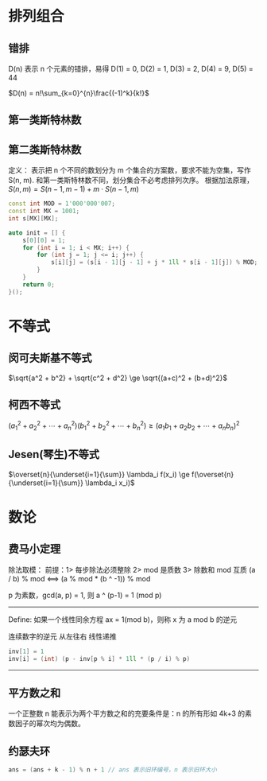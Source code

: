 # 排列组合

## 错排

D(n) 表示 n 个元素的错排，易得 D(1) = 0, D(2) = 1, D(3) = 2, D(4) = 9, D(5) = 44

$D(n) = n!\sum_{k=0}^{n}\frac{(-1)^k}{k!}$


## 第一类斯特林数




## 第二类斯特林数

定义： 表示把 n 个不同的数划分为 m 个集合的方案数，要求不能为空集，写作 S(n, m).
和第一类斯特林数不同，划分集合不必考虑排列次序。
根据加法原理，$S(n, m) = S(n-1, m-1) + m \cdot S(n-1, m)$

```cpp []
const int MOD = 1'000'000'007;
const int MX = 1001;
int s[MX][MX];

auto init = [] {
    s[0][0] = 1;
    for (int i = 1; i < MX; i++) {
        for (int j = 1; j <= i; j++) {
            s[i][j] = (s[i - 1][j - 1] + j * 1ll * s[i - 1][j]) % MOD;
        }
    }
    return 0;
}();
```




# 不等式

## 闵可夫斯基不等式

$\sqrt{a^2 + b^2} + \sqrt{c^2 + d^2} \ge \sqrt{(a+c)^2 + (b+d)^2}$

## 柯西不等式

$(a_1^2 + a_2^2 + \cdots + a_n^2) (b_1^2 + b_2^2 + \cdots + b_n^2) \ge (a_1b_1 + a_2b_2 + \cdots + a_nb_n)^2$

## Jesen(琴生)不等式

$\overset{n}{\underset{i=1}{\sum}} \lambda_i f(x_i) \ge f(\overset{n}{\underset{i=1}{\sum}} \lambda_i x_i)$


# 数论

## 费马小定理

除法取模：
前提：1> 每步除法必须整除  2> mod 是质数  3> 除数和 mod 互质
        (a / b) % mod  <==> (a % mod * (b ^ -1)) % mod

p 为素数，gcd(a, p) = 1, 则 a ^ (p-1) = 1 (mod p)

-----------------------------------------------------------------------------------------------
Define: 如果一个线性同余方程 ax = 1(mod b)，则称 x 为 a mod b 的逆元

连续数字的逆元 从左往右 线性递推
```cpp []
inv[1] = 1
inv[i] = (int) (p - inv[p % i] * 1ll * (p / i) % p)
```
-----------------------------------------------------------------------------------------------

## 平方数之和

一个正整数 n 能表示为两个平方数之和的充要条件是：n 的所有形如 4k+3 的素数因子的幂次均为偶数。


## 约瑟夫环

```cpp []
ans = (ans + k - 1) % n + 1 // ans 表示旧环编号，n 表示旧环大小
```

